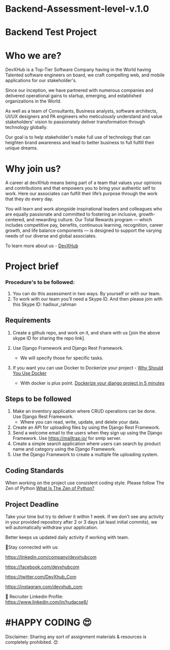 # Backend-Assessment-level-v.1.0

Backend Test Project
======================

Who we are?
====================

DevXHub is a Top-Tier Software Company having in the World having Talented software engineers on board, we craft compelling web, and mobile applications for our stakeholder's.

Since our inception, we have partnered with numerous companies and delivered operational gains to startup, emerging, and established organizations in the World.

As well as a team of Consultants, Business analysts, software architects,  UI/UX designers and PA engineers who meticulously understand and value stakeholders' vision to passionately deliver transformation through technology globally.

Our goal is to help stakeholder's make full use of technology that can heighten brand awareness and lead to better business to full fulfill their unique dreams.


Why join us?
=
A career at devXHub means being part of a team that values your opinions and contributions and that empowers you to bring your authentic self to work. Here our associates can fulfill their life’s purpose through the work that they do every day.

You will learn and work alongside inspirational leaders and colleagues who are equally passionate and committed to fostering an inclusive, growth-centered, and rewarding culture. Our Total Rewards program — which includes competitive pay, benefits, continuous learning, recognition, career growth, and life balance components — is designed to support the varying needs of our diverse and global associates.

To learn more about us - [DevXHub](https://devxhub.com)

Project brief
=
### Procedure's to be followed: 
1. You can do this assessment in two ways. By yourself or with our team.
2. To work with our team you’ll need a Skype ID. And then please join with this Skype ID: hadisur_rahman

## Requirements
1. Create a github repo, and work on it, and share with us [join the above skype ID for sharing the repo link]. 
2. Use Django Framework and Django Rest Framework. 
    * We will specify those for specific tasks.
3. If you want you can use Docker to Dockerize your project - [Why Should You Use Docker](https://www.geeksforgeeks.org/why-should-you-use-docker-7-major-reasons/#:~:text=1%20Consistent%20%26%20Isolated%20Environment.%20The%20very%20first,by%20default%20compared%20to%20the%20case%20with%20)

    * With docker is plus point. [Dockerize your django project in 5 minutes](https://justdjango.com/blog/django-docker-tutorial)

## Steps to be followed

1.	Make an inventory application where CRUD operations can be done. Use Django Rest Framework.
    * Where you can read, write, update, and delete your data. 
2.	Create an API for uploading files by using the Django Rest Framework.
3.	Send a welcome email to the users when they sign up using the Django Framework. Use https://mailtrap.io/ for smtp server. 
4.	Create a simple search application where users can search by product name and category using the Django Framework.
5.  Use the Django Framework to create a multiple file uploading system.


## Coding Standards
When working on the project use consistent coding style. Please follow The Zen of Python [What Is The Zen of Python?](https://learnpython.com/blog/zen-of-python/)


## Project Deadline
Take your time but try to deliver it within 1 week. If we don't see any activity in your provided repository after 2 or 3 days (at least initial commits), we will automatically withdraw your application.

Better keeps us updated daily activity if working with team. 


📣Stay connected with us:

https://linkedin.com/company/devxhubcom

https://facebook.com/devxhubcom 

https://twitter.com/DevXhub_Com 

https://instagram.com/devxhub_com

📣 Recruiter Linkedin Profile:  
https://www.linkedin.com/in/hudacse6/



#HAPPY CODING 😍
=


Disclaimer: Sharing any sort of assignment materials & resources is completely prohibited. 😊 
